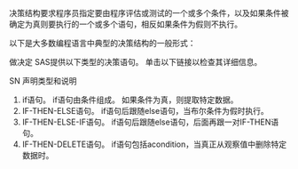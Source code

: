 决策结构要求程序员指定要由程序评估或测试的一个或多个条件，以及如果条件被确定为真则要执行的一个或多个语句，相反如果条件为假则不执行。

以下是大多数编程语言中典型的决策结构的一般形式：

做决定
SAS提供以下类型的决策语句。 单击以下链接以检查其详细信息。

SN	声明类型和说明
1.	if语句。 
if语句由条件组成。 如果条件为真，则提取特定数据。
2.	IF-THEN-ELSE语句。 
if语句后跟随else语句，当布尔条件为假时执行。
3.	IF-THEN-ELSE-IF语句。 
if语句后跟随else语句，后面再跟一对IF-THEN语句。
4.	IF-THEN-DELETE语句。 
if语句包括acondition，当真正从观察值中删除特定数据时。
